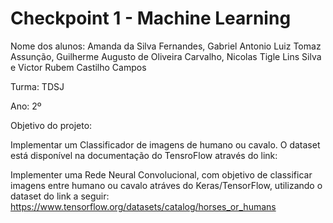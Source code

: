 # Checkpoint 1 - Machine Learning
Nome dos alunos: Amanda da Silva Fernandes, Gabriel Antonio Luiz Tomaz Assunção, Guilherme Augusto de Oliveira Carvalho, Nicolas Tigle Lins Silva e Victor Rubem Castilho Campos

Turma: TDSJ

Ano: 2º

Objetivo do projeto:

Implementar um Classificador de imagens de humano ou cavalo. O dataset está disponível na
documentação do TensroFlow através do link:

Implementer uma Rede Neural Convolucional, com objetivo de classificar imagens entre humano ou cavalo atráves do Keras/TensorFlow, utilizando o dataset do link a seguir:
https://www.tensorflow.org/datasets/catalog/horses_or_humans
